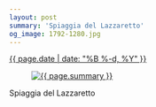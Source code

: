 ```yaml
---
layout: post
summary: 'Spiaggia del Lazzaretto'
og_image: 1792-1280.jpg
---
```


<div class="post">
 <time>
  <a href="/1792">
   {{ page.date | date: "%B %-d, %Y" }}
  </a>
 </time>
 <a href="/1792">
  <figure data-taken="7/17/2023">
   <img alt="{{ page.summary }}" sizes="(min-width: 700px) 50vw, calc(100vw - 2rem)" src="{{ site.assets_url }}/1792-640.jpg" srcset="{{ site.assets_url }}/1792-320.jpg 320w, {{ site.assets_url }}/1792-640.jpg 640w, {{ site.assets_url }}/1792-960.jpg 960w, {{ site.assets_url }}/1792-1280.jpg 1280w"/>
  </figure>
 </a>
 <span>
  Spiaggia del Lazzaretto
 </span>
</div>
